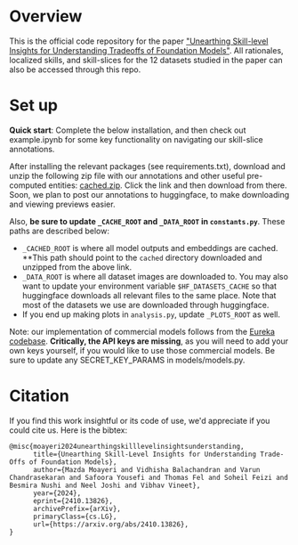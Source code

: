 # Overview

This is the official code repository for the paper ["Unearthing Skill-level Insights for Understanding Tradeoffs of Foundation Models"](https://arxiv.org/abs/2410.13826). All rationales, localized skills, and skill-slices for the 12 datasets studied in the paper can also be accessed through this repo. 

# Set up

**Quick start**: Complete the below installation, and then check out example.ipynb for some key functionality on navigating our skill-slice annotations. 

After installing the relevant packages (see requirements.txt), download and unzip the following zip file with our annotations and other useful pre-computed entities: [cached.zip](https://umd.box.com/s/5w26f4t1mbokyugufem3nsq07uqdjr5w). Click the link and then download from there. Soon, we plan to post our annotations to huggingface, to make downloading and viewing previews easier. 

Also, **be sure to update `_CACHE_ROOT` and `_DATA_ROOT` in `constants.py`**. These paths are described below:
- `_CACHED_ROOT` is where all model outputs and embeddings are cached. **This path should point to the `cached` directory downloaded and unzipped from the above link.
- `_DATA_ROOT` is where all dataset images are downloaded to. You may also want to update your environment variable `$HF_DATASETS_CACHE` so that huggingface downloads all relevant files to the same place. Note that most of the datasets we use are downloaded through huggingface.
- If you end up making plots in `analysis.py`, update `_PLOTS_ROOT` as well.

Note: our implementation of commercial models follows from the [Eureka codebase](https://github.com/microsoft/eureka-ml-insights). **Critically, the API keys are missing**, as you will need to add your own keys yourself, if you would like to use those commercial models. Be sure to update any SECRET_KEY_PARAMS in models/models.py. 

 # Citation

If you find this work insightful or its code of use, we'd appreciate if you could cite us. Here is the bibtex:

```
@misc{moayeri2024unearthingskilllevelinsightsunderstanding,
      title={Unearthing Skill-Level Insights for Understanding Trade-Offs of Foundation Models}, 
      author={Mazda Moayeri and Vidhisha Balachandran and Varun Chandrasekaran and Safoora Yousefi and Thomas Fel and Soheil Feizi and Besmira Nushi and Neel Joshi and Vibhav Vineet},
      year={2024},
      eprint={2410.13826},
      archivePrefix={arXiv},
      primaryClass={cs.LG},
      url={https://arxiv.org/abs/2410.13826}, 
}
```
